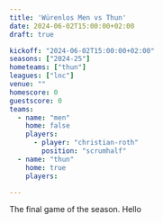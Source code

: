 ```yaml
---
title: 'Würenlos Men vs Thun'
date: 2024-06-02T15:00:00+02:00
draft: true

kickoff: "2024-06-02T15:00:00+02:00"
seasons: ["2024-25"]
hometeams: ["thun"]
leagues: ["lnc"]
venue: ""
homescore: 0
guestscore: 0
teams:
  - name: "men"
    home: false
    players:
      - player: "christian-roth"
        position: "scrumhalf"
  - name: "thun"
    home: true
    players:

---
```


The final game of the season.
Hello
